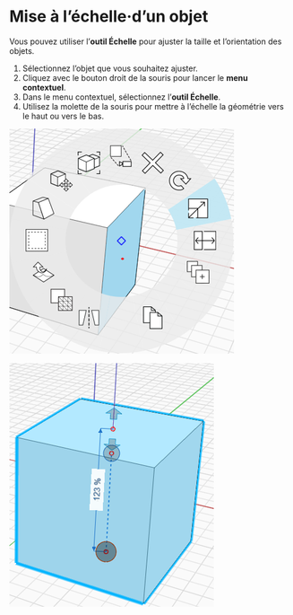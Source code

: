 # Mise à l’échelle·d’un objet

Vous pouvez utiliser l’**outil Échelle** pour ajuster la taille et l’orientation des objets.

1. Sélectionnez l’objet que vous souhaitez ajuster.
2. Cliquez avec le bouton droit de la souris pour lancer le **menu contextuel**.
3. Dans le menu contextuel, sélectionnez l’**outil Échelle**.
4. Utilisez la molette de la souris pour mettre à l’échelle la géométrie vers le haut ou vers le bas.

![](../.gitbook/assets/scale1.png)

![](../.gitbook/assets/scale2.png)

